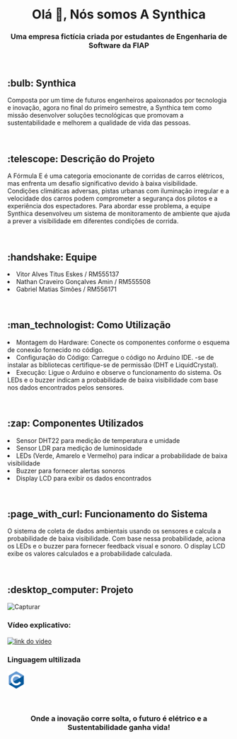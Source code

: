 <h1 align="center">Olá 👋, Nós somos A Synthica</h1>
<h3 align="center">Uma empresa fictícia criada por estudantes de Engenharia de Software da FIAP</h3><br>

<h2> :bulb: Synthica</h2> 
<p>Composta por um time de futuros engenheiros apaixonados por tecnologia e inovação, agora no final do primeiro semestre, a Synthica tem como missão desenvolver soluções tecnológicas que promovam a sustentabilidade e melhorem a qualidade de vida das pessoas.</p><br>

<h2> :telescope: Descrição do Projeto</h2> 
<p>A Fórmula E é uma categoria emocionante de corridas de carros elétricos, mas enfrenta um desafio significativo devido à baixa visibilidade. Condições climáticas adversas, pistas urbanas com iluminação irregular e a velocidade dos carros podem comprometer a segurança dos pilotos e a experiência dos espectadores. Para abordar esse problema, a equipe Synthica desenvolveu um sistema de monitoramento de ambiente que ajuda a prever a visibilidade em diferentes condições de corrida.</p><br>

<h2> :handshake: Equipe</h2> 
<p>
  <li>Vitor Alves Titus Eskes / RM555137 </li>
  <li> Nathan Craveiro Gonçalves Amin / RM555508 </li>
  <li> Gabriel Matias Simões / RM556171 </li>
</p><br>

<h2> :man_technologist: Como Utilização</h2> 
<p>
  <li>Montagem do Hardware: Conecte os componentes conforme o esquema de conexão fornecido no código.</li>
  <li>Configuração do Código: Carregue o código no Arduino IDE. -se de instalar as bibliotecas certifique-se de permissão (DHT e LiquidCrystal). </li>
  <li>Execução: Ligue o Arduino e observe o funcionamento do sistema. Os LEDs e o buzzer indicam a probabilidade de baixa visibilidade com base nos dados encontrados pelos sensores.</li>
</p><br>
  
<h2> :zap: Componentes Utilizados</h2>
<p>
  <li>Sensor DHT22 para medição de temperatura e umidade</li>
  <li>Sensor LDR para medição de luminosidade </li>
  <li>LEDs (Verde, Amarelo e Vermelho) para indicar a probabilidade de baixa visibilidade </li>
  <li>Buzzer para fornecer alertas sonoros </li>
  <li>Display LCD para exibir os dados encontrados </li>
</p><br>

<h2> :page_with_curl: Funcionamento do Sistema</h2>
<p>O sistema de coleta de dados ambientais usando os sensores e calcula a probabilidade de baixa visibilidade. Com base nessa probabilidade, aciona os LEDs e o buzzer para fornecer feedback visual e sonoro. O display LCD exibe os valores calculados e a probabilidade calculada.</p><br>

<h2> :desktop_computer: Projeto</h2>

![Capturar](https://github.com/VitorEskes/Sprite-edge/assets/72994409/3a770b1c-64e7-4f8d-8058-70f09d41f9ca)
<div align="center"
img src="https://github.com/VitorEskes/Sprite-edge/assets/72994409/3a770b1c-64e7-4f8d-8058-70f09d41f9ca" width="0px" /
/div>

<h3 align="left">Vídeo explicativo:</h3>
<p align="left">
<a target="blanc" href="https://youtu.be/AyBM0FrU1Lc" target="blank"><img align="center" src="https://raw.githubusercontent.com/rahuldkjain/github-profile-readme-generator/master/src/images/icons/Social/youtube.svg" alt="link do video" height="30" width="40" /></a>
</p>

<h3 align="left">Linguagem ultilizada</h3>
<p align="left"><img src="https://raw.githubusercontent.com/devicons/devicon/master/icons/c/c-original.svg" alt="c" width="40" height="40"/></p><br>

<h3>Onde a inovação corre solta, o futuro é elétrico e a Sustentabilidade ganha vida!</h3>
